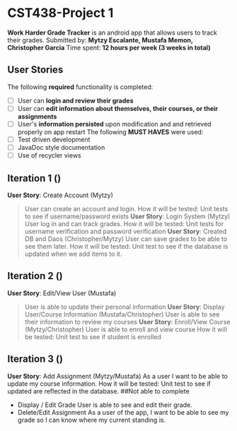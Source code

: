 # CST438-Project 1
**Work Harder Grade Tracker** is an android app that allows users to track their grades.
Submitted by: **Mytzy Escalante, Mustafa Memon, Christopher Garcia**
Time spent: **12 hours per week (3 weeks in total)** 
## User Stories
The following **required** functionality is completed:
* [ ] User can **login and review their grades**
* [ ] User can **edit information about themselves, their courses, or their assignments**
* [ ] User's **information persisted** upon modification and and retrieved properly on app restart
The following **MUST HAVES** were used:
* [ ] Test driven development
* [ ] JavaDoc style documentation
* [ ] Use of recycler views
## Iteration 1 ()
**User Story**: Create Account (Mytzy)
>User can create an account and login.
>How it will be tested: Unit tests to see if username/password exists
**User Story**: Login System (Mytzy)
>User log in and can track grades.
>How it will be tested: Unit tests for username verification and password verification
**User Story**: Created DB and Daos (Christopher/Mytzy)
>User can save grades to be able to see them later.
>How it will be tested: Unit test to see if the database is updated when we add items to it.
## Iteration 2 ()
**User Story**: Edit/View User (Mustafa)
>User is able to update their personal information
**User Story**: Display User/Course Information  (Mustafa/Christopher)
>User is able to see their information to review my courses
**User Story**: Enroll/View Course  (Mytzy/Christopher)
>User is able to enroll and view course 
>How it will be tested: Unit test to see if student is enrolled
## Iteration 3 ()
**User Story**:  Add Assignment (Mytzy/Mustafa)
    As a user I want to be able to update my course information.
    How it will be tested: Unit test to see if updated are reflected in the database.
##Not able to complete
- Display / Edit Grade
    User is able to see and edit their grade.
- Delete/Edit Assignment
    As a user of the app, I want to be able to see my grade so I can know where my current standing is.
    
